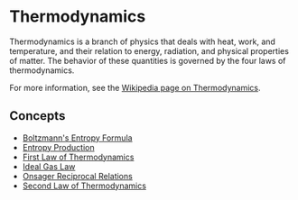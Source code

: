 # Thermodynamics

Thermodynamics is a branch of physics that deals with heat, work, and temperature, and their relation to energy, radiation, and physical properties of matter. The behavior of these quantities is governed by the four laws of thermodynamics.

For more information, see the [Wikipedia page on Thermodynamics](https://en.wikipedia.org/wiki/Thermodynamics).

## Concepts

- [Boltzmann's Entropy Formula](./boltzmanns_entropy_formula.md)
- [Entropy Production](./entropy_production.md)
- [First Law of Thermodynamics](./first_law_of_thermodynamics.md)
- [Ideal Gas Law](./ideal_gas_law.md)
- [Onsager Reciprocal Relations](./onsager_reciprocal_relations.md)
- [Second Law of Thermodynamics](./second_law_of_thermodynamics.md)
